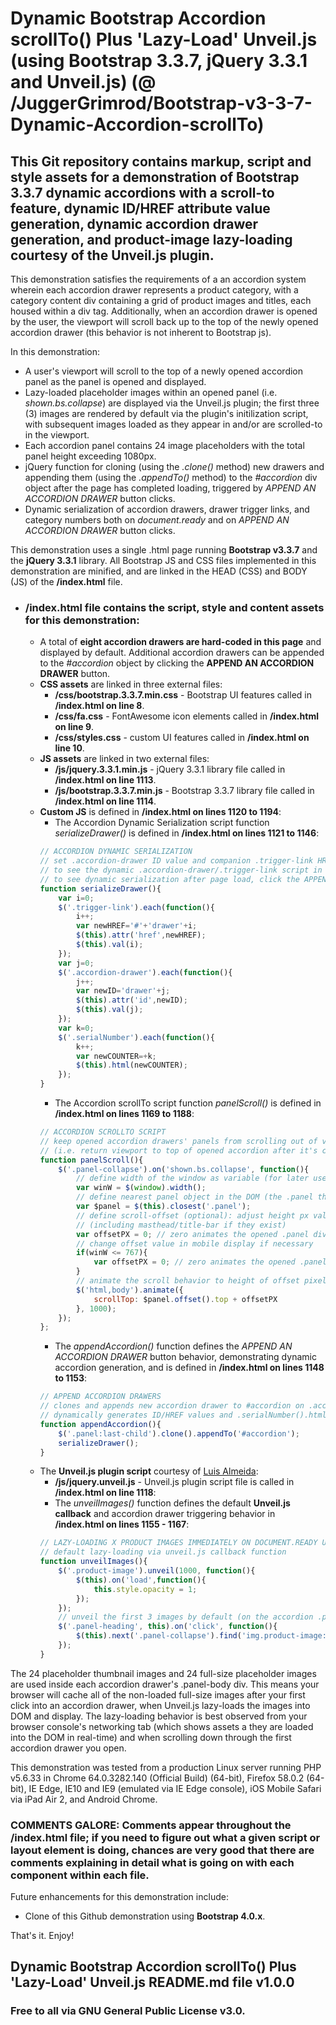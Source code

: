 # Dynamic Bootstrap Accordion scrollTo() Plus 'Lazy-Load' Unveil.js (using Bootstrap 3.3.7, jQuery 3.3.1 and Unveil.js)  (@ /JuggerGrimrod/Bootstrap-v3-3-7-Dynamic-Accordion-scrollTo)

## This Git repository contains markup, script and style assets for a demonstration of Bootstrap 3.3.7 dynamic accordions with a scroll-to feature, dynamic ID/HREF attribute value generation, dynamic accordion drawer generation, and product-image lazy-loading courtesy of the Unveil.js plugin.  

This demonstration satisfies the requirements of a an accordion system wherein each accordion drawer represents a product category, with a category content div containing a grid of product images and titles, each housed within a div tag.  Additionally, when an accordion drawer is opened by the user, the viewport will scroll back up to the top of the newly opened accordion drawer (this behavior is not inherent to Bootstrap js).

In this demonstration:
  * A user's viewport will scroll to the top of a newly opened accordion panel as the panel is opened and displayed.  
  * Lazy-loaded placeholder images within an opened panel (i.e. *shown.bs.collapse*) are displayed via the Unveil.js plugin; the first three (3) images are rendered by default via the plugin's initilization script, with subsequent images loaded as they appear in and/or are scrolled-to in the viewport.
  * Each accordion panel contains 24 image placeholders with the total panel height exceeding 1080px.    
  * jQuery function for cloning (using the *.clone()* method) new drawers and appending them (using the *.appendTo()* method) to the *#accordion* div object after the page has completed loading, triggered by *APPEND AN ACCORDION DRAWER* button clicks.
  * Dynamic serialization of accordion drawers, drawer trigger links, and category numbers both on *document.ready* and on *APPEND AN ACCORDION DRAWER* button clicks.

This demonstration uses a single .html page running **Bootstrap v3.3.7** and the **jQuery 3.3.1** library.  All Bootstrap JS and CSS files implemented in this demonstration are minified, and are linked in the HEAD (CSS) and BODY (JS) of the **/index.html** file.

* ### /index.html file contains the script, style and content assets for this demonstration:
  * A total of **eight accordion drawers are hard-coded in this page** and displayed by default.  Additional accordion drawers can be appended to the *#accordion* object by clicking the **APPEND AN ACCORDION DRAWER** button.  
  * **CSS assets** are linked in three external files:
    * **/css/bootstrap.3.3.7.min.css** - Bootstrap UI features called in **/index.html on line 8**.
    * **/css/fa.css** - FontAwesome icon elements called in **/index.html on line 9**.
    * **/css/styles.css** - custom UI features called in **/index.html on line 10**.
  * **JS assets** are linked in two external files:
    * **/js/jquery.3.3.1.min.js** - jQuery 3.3.1 library file called in **/index.html on line 1113**.
    * **/js/bootstrap.3.3.7.min.js** - Bootstrap 3.3.7 library file called in **/index.html on line 1114**.  
  * **Custom JS** is defined in **/index.html on lines 1120 to 1194**:
    * The Accordion Dynamic Serialization script function *serializeDrawer()* is defined in **/index.html on lines 1121 to 1146**:
    ```javascript
    // ACCORDION DYNAMIC SERIALIZATION
    // set .accordion-drawer ID value and companion .trigger-link HREF attribute value on document.ready
    // to see the dynamic .accordion-drawer/.trigger-link script in action, load this page in a browser
    // to see dynamic serialization after page load, click the APPEND EXTRA ACCORDION DRAWERS button
    function serializeDrawer(){
        var i=0;
        $('.trigger-link').each(function(){
            i++;
            var newHREF='#'+'drawer'+i;
            $(this).attr('href',newHREF);
            $(this).val(i);
        });
        var j=0;
        $('.accordion-drawer').each(function(){
            j++;
            var newID='drawer'+j;
            $(this).attr('id',newID);
            $(this).val(j);
        });
        var k=0;
        $('.serialNumber').each(function(){
            k++;
            var newCOUNTER=+k;
            $(this).html(newCOUNTER);
        });
    }
    ```    
    * The Accordion scrollTo script function *panelScroll()* is defined in **/index.html on lines 1169 to 1188**:
    ```javascript
    // ACCORDION SCROLLTO SCRIPT 
    // keep opened accordion drawers' panels from scrolling out of view through the top of the viewport 
    // (i.e. return viewport to top of opened accordion after it's contents are displayed)
    function panelScroll(){
        $('.panel-collapse').on('shown.bs.collapse', function(){
            // define width of the window as variable (for later use in mobile viewports)
            var winW = $(window).width();
            // define nearest panel object in the DOM (the .panel that'll be clicked open/displayed)
            var $panel = $(this).closest('.panel');
            // define scroll-offset (optional): adjust height px value to account for content above panel 
            // (including masthead/title-bar if they exist)
            var offsetPX = 0; // zero animates the opened .panel div to the top of the viewport
            // change offset value in mobile display if necessary 
            if(winW <= 767){
                var offsetPX = 0; // zero animates the opened .panel div to the top of the viewport
            }
            // animate the scroll behavior to height of offset pixel value, duration 1s
            $('html,body').animate({
                scrollTop: $panel.offset().top + offsetPX
            }, 1000);             
        });      
    };
    ```
    * The *appendAccordion()* function defines the *APPEND AN ACCORDION DRAWER* button behavior, demonstrating dynamic accordion generation, and is defined in **/index.html on lines 1148 to 1153**:
    ```javascript
    // APPEND ACCORDION DRAWERS
    // clones and appends new accordion drawer to #accordion on .accordionBtn button click 
    // dynamically generates ID/HREF values and .serialNumber().html() with serializeDrawer() callback
    function appendAccordion(){           
        $('.panel:last-child').clone().appendTo('#accordion');
        serializeDrawer();
    } 
    ```
  * The **Unveil.js plugin script**  courtesy of [Luis Almeida](http://luis-almeida.github.io/unveil/):
    * **/js/jquery.unveil.js** - Unveil.js plugin script file is called in **/index.html on line 1118**:
    * The *unveilImages()* function defines the default **Unveil.js callback** and accordion drawer triggering behavior in **/index.html on lines 1155 - 1167**:
    ```javascript
    // LAZY-LOADING X PRODUCT IMAGES IMMEDIATELY ON DOCUMENT.READY USING UNVEIL.JS
    // default lazy-loading via unveil.js callback function 
    function unveilImages(){
        $('.product-image').unveil(1000, function(){
            $(this).on('load',function(){
                this.style.opacity = 1;
            });
        });
        // unveil the first 3 images by default (on the accordion .panel-heading click/'open' event)
        $('.panel-heading', this).on('click', function(){
            $(this).next('.panel-collapse').find('img.product-image:lt(3)').trigger('unveil');
        });
    }
    ```

The 24 placeholder thumbnail images and 24 full-size placeholder images are used inside each accordion drawer's .panel-body div.  This means your browser will cache all of the non-loaded full-size images after your first click into an accordion drawer, when Unveil.js lazy-loads the images into DOM and display.  The lazy-loading behavior is best observed from your browser console's networking tab (which shows assets a they are loaded into the DOM in real-time) and when scrolling down through the first accordion drawer you open.

This demonstration was tested from a production Linux server running PHP v5.6.33 in Chrome 64.0.3282.140 (Official Build) (64-bit), Firefox 58.0.2 (64-bit), IE Edge, IE10 and IE9 (emulated via IE Edge console), iOS Mobile Safari via iPad Air 2, and Android Chrome.

### COMMENTS GALORE: Comments appear throughout the **/index.html** file; if you need to figure out what a given script or layout element is doing, chances are very good that there are comments explaining in detail what is going on with each component within each file.

Future enhancements for this demonstration include:
  
  * Clone of this Github demonstration using **Bootstrap 4.0.x**.

That's it.  Enjoy!

## Dynamic Bootstrap Accordion scrollTo() Plus 'Lazy-Load' Unveil.js README.md file v1.0.0 

### Free to all via GNU General Public License v3.0.
